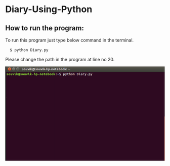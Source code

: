 # Diary-Using-Python


## How to run the program:

To run this program just type below command in the terminal.

```
  $ python Diary.py
```
Please change the path in the program at line no 20.

![](Diary.gif)
